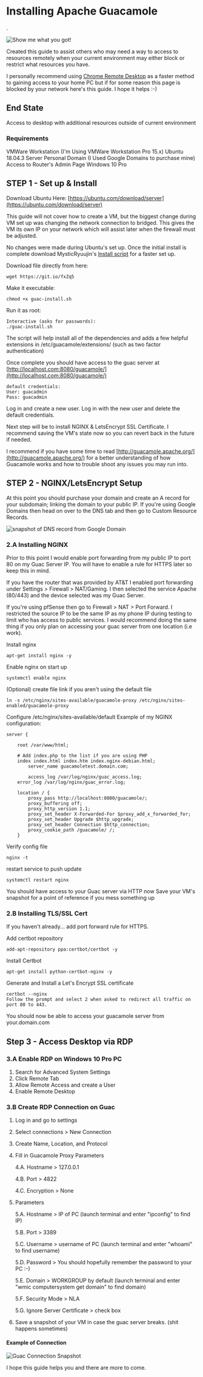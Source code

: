 # Installing Apache Guacamole

.

![Show me what you got!](../.gitbook/assets/image%20%2891%29.png)

Created this guide to assist others who may need a way to access to resources remotely when your current environment may either block or restrict what resources you have.

I personally recommend using [Chrome Remote Desktop](https://remotedesktop.google.com/) as a faster method to gaining access to your home PC but if for some reason this page is blocked by your network here's this guide. I hope it helps :-\)

## End State

Access to desktop with additional resources outside of current environment

### Requirements

VMWare Workstation \(I'm Using VMWare Workstation Pro 15.x\)  Ubuntu 18.04.3 Server  Personal Domain \(I Used Google Domains to purchase mine\)  Access to Router's Admin Page  Windows 10 Pro

## STEP 1 - Set up & Install

Download Ubuntu Here: [https://ubuntu.com/download/server](https://ubuntu.com/download/server)

This guide will not cover how to create a VM, but the biggest change during VM set up was changing the network connection to bridged. This gives the VM its own IP on your network which will assist later when the firewall must be adjusted.

No changes were made during Ubuntu's set up. Once the initial install is complete download MysticRyuujin's [Install script](https://github.com/MysticRyuujin/guac-install) for a faster set up.

Download file directly from here:

```text
wget https://git.io/fxZq5
```

Make it executable:

```text
chmod +x guac-install.sh
```

Run it as root:

```text
Interactive (asks for passwords):
./guac-install.sh
```

The script will help install all of the dependencies and adds a few helpful extensions in /etc/guacamole/extensions/ \(such as two factor authentication\)

Once complete you should have access to the guac server at [http://localhost.com:8080/guacamole/](http://localhost.com:8080/guacamole/)

```text
default credentials:
User: guacadmin
Pass: guacadmin
```

Log in and create a new user. Log in with the new user and delete the default credentials.

Next step will be to install NGINX & LetsEncrypt SSL Certificate. I recommend saving the VM's state now so you can revert back in the future if needed.

I recommend if you have some time to read [http://guacamole.apache.org/](http://guacamole.apache.org/) for a better understanding of how Guacamole works and how to trouble shoot any issues you may run into.

## STEP 2 - NGINX/LetsEncrypt Setup

At this point you should purchase your domain and create an A record for your subdomain; linking the domain to your public IP.  If you're using Google Domains then head on over to the DNS tab and then go to Custom Resource Records. 

![snapshot of DNS record from Google Domain](../.gitbook/assets/image%20%2826%29.png)

### 2.A Installing NGINX

Prior to this point I would enable port forwarding from my public IP to port 80 on my Guac Server IP. You will have to enable a rule for HTTPS later so keep this in mind.

If you have the router that was provided by AT&T I enabled port forwarding under Settings &gt; Firewall &gt; NAT/Gaming. I then selected the service Apache \(80/443\) and the device selected was my Guac Server.

If you're using pfSense then go to Firewall &gt; NAT &gt; Port Forward. I restricted the source IP to be the same IP as my phone IP during testing to limit who has access to public services. I would recommend doing the same thing if you only plan on accessing your guac server from one location \(i.e work\).

Install nginx

```text
apt-get install nginx -y
```

Enable nginx on start up

```text
systemctl enable nginx
```

\(Optional\) create file link if you aren't using the default file

```text
ln -s /etc/nginx/sites-available/guacamole-proxy /etc/nginx/sites-enabled/guacamole-proxy
```

Configure /etc/nginx/sites-available/default Example of my NGINX configuration:

```text
server {

    root /var/www/html;

    # Add index.php to the list if you are using PHP
    index index.html index.htm index.nginx-debian.html;
        server_name guacamoletest.domain.com;

        access_log /var/log/nginx/guac_access.log;
    error_log /var/log/nginx/guac_error.log;

    location / {
        proxy_pass http://localhost:8080/guacamole/;
        proxy_buffering off;
        proxy_http_version 1.1;
        proxy_set_header X-Forwarded-For $proxy_add_x_forwarded_for;
        proxy_set_header Upgrade $http_upgrade;
        proxy_set_header Connection $http_connection;
        proxy_cookie_path /guacamole/ /;
    }
```

Verify config file

```text
nginx -t
```

restart service to push update

```text
systemctl restart nginx
```

You should have access to your Guac server via HTTP now  Save your VM's snapshot for a point of reference if you mess something up

### 2.B Installing TLS/SSL Cert

If you haven't already... add port forward rule for HTTPS.

Add certbot repository

```text
add-apt-repository ppa:certbot/certbot -y
```

Install Certbot

```text
apt-get install python-certbot-nginx -y
```

Generate and Install a Let's Encrypt SSL certificate

```text
certbot --nginx
Follow the prompt and select 2 when asked to redirect all traffic on port 80 to 443.
```

You should now be able to access your guacamole server from your.domain.com

## Step 3 - Access Desktop via RDP

### 3.A Enable RDP on Windows 10 Pro PC

1. Search for Advanced System Settings
2. Click Remote Tab
3. Allow Remote Access and create a User
4. Enable Remote Desktop

### 3.B Create RDP Connection on Guac

1. Log in and go to settings
2. Select connections &gt; New Connection
3. Create Name, Location, and Protocol
4. Fill in Guacamole Proxy Parameters  

   4.A. Hostname &gt; 127.0.0.1 

   4.B. Port &gt; 4822 

   4.C. Encryption &gt; None

5. Parameters 

   5.A. Hostname &gt; IP of PC \(launch terminal and enter "ipconfig" to find IP\) 

   5.B. Port &gt; 3389 

   5.C. Username &gt; username of PC \(launch terminal and enter "whoami" to find username\) 

   5.D. Password &gt; You should hopefully remember the password to your PC :-\) 

   5.E. Domain &gt; WORKGROUP by default \(launch terminal and enter "wmic computersystem get domain" to find domain\) 

   5.F. Security Mode &gt; NLA 

   5.G. Ignore Server Certificate &gt; check box

6. Save a snapshot of your VM in case the guac server breaks. \(shit happens sometimes\)

#### Example of Connection

![Guac Connection Snapshot](../.gitbook/assets/image%20%2844%29.png)

I hope this guide helps you and there are more to come.

